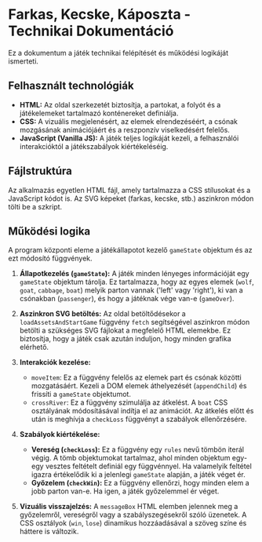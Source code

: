 # Farkas, Kecske, Káposzta - Technikai Dokumentáció

Ez a dokumentum a játék technikai felépítését és működési logikáját ismerteti.

## Felhasznált technológiák

* **HTML:** Az oldal szerkezetét biztosítja, a partokat, a folyót és a játékelemeket tartalmazó konténereket definiálja.
* **CSS:** A vizuális megjelenésért, az elemek elrendezéséért, a csónak mozgásának animációjáért és a reszponzív viselkedésért felelős.
* **JavaScript (Vanilla JS):** A játék teljes logikáját kezeli, a felhasználói interakcióktól a játékszabályok kiértékeléséig.

## Fájlstruktúra

Az alkalmazás egyetlen HTML fájl, amely tartalmazza a CSS stílusokat és a JavaScript kódot is. Az SVG képeket (farkas, kecske, stb.) aszinkron módon tölti be a szkript.

## Működési logika

A program központi eleme a játékállapotot kezelő `gameState` objektum és az ezt módosító függvények.

1.  **Állapotkezelés (`gameState`):** A játék minden lényeges információját egy `gameState` objektum tárolja. Ez tartalmazza, hogy az egyes elemek (`wolf`, `goat`, `cabbage`, `boat`) melyik parton vannak ('left' vagy 'right'), ki van a csónakban (`passenger`), és hogy a játéknak vége van-e (`gameOver`).

2.  **Aszinkron SVG betöltés:** Az oldal betöltődésekor a `loadAssetsAndStartGame` függvény `fetch` segítségével aszinkron módon betölti a szükséges SVG fájlokat a megfelelő HTML elemekbe. Ez biztosítja, hogy a játék csak azután induljon, hogy minden grafika elérhető.

3.  **Interakciók kezelése:**
    * `moveItem`: Ez a függvény felelős az elemek part és csónak közötti mozgatásáért. Kezeli a DOM elemek áthelyezését (`appendChild`) és frissíti a `gameState` objektumot.
    * `crossRiver`: Ez a függvény szimulálja az átkelést. A `boat` CSS osztályának módosításával indítja el az animációt. Az átkelés előtt és után is meghívja a `checkLoss` függvényt a szabályok ellenőrzésére.

4.  **Szabályok kiértékelése:**
    * **Vereség (`checkLoss`):** Ez a függvény egy `rules` nevű tömbön iterál végig. A tömb objektumokat tartalmaz, ahol minden objektum egy-egy vesztes feltételt definiál egy függvénnyel. Ha valamelyik feltétel igazra értékelődik ki a jelenlegi `gameState` alapján, a játék véget ér.
    * **Győzelem (`checkWin`):** Ez a függvény ellenőrzi, hogy minden elem a jobb parton van-e. Ha igen, a játék győzelemmel ér véget.

5.  **Vizuális visszajelzés:** A `messageBox` HTML elemben jelennek meg a győzelemről, vereségről vagy a szabályszegésekről szóló üzenetek. A CSS osztályok (`win`, `lose`) dinamikus hozzáadásával a szöveg színe és háttere is változik.
